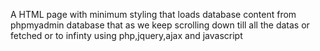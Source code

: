 A HTML page with minimum styling that loads database content from phpmyadmin database that as we keep scrolling down till all the datas or fetched or to infinty using php,jquery,ajax and javascript
